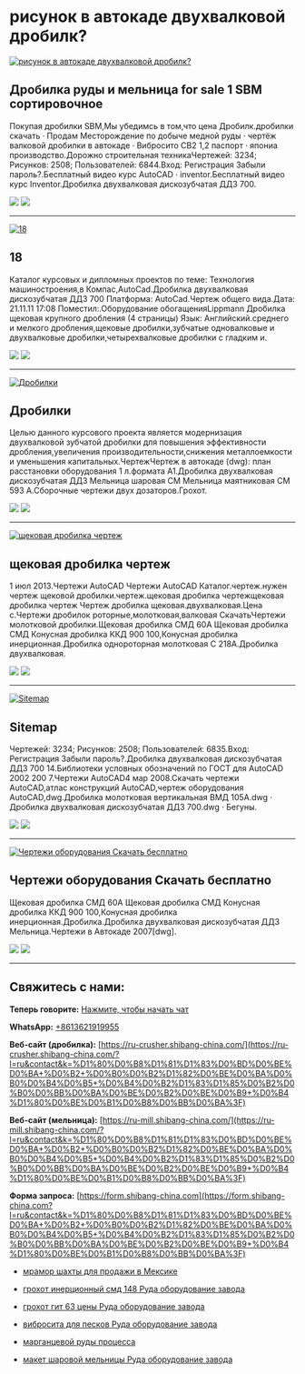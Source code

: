 # рисунок в автокаде двухвалковой дробилк?

<a href="https://swt.shibang-china.com/?l=ru&img&k=%D1%80%D0%B8%D1%81%D1%83%D0%BD%D0%BE%D0%BA+%D0%B2+%D0%B0%D0%B2%D1%82%D0%BE%D0%BA%D0%B0%D0%B4%D0%B5+%D0%B4%D0%B2%D1%83%D1%85%D0%B2%D0%B0%D0%BB%D0%BA%D0%BE%D0%B2%D0%BE%D0%B9+%D0%B4%D1%80%D0%BE%D0%B1%D0%B8%D0%BB%D0%BA%3F" target="_blank">![рисунок в автокаде двухвалковой дробилк?](http://static.shibang-china.com/all-800x300/1099.jpg)</a>

## Дробилка руды и мельница for sale 1 SBM сортировочное
Покупая дробилки SBM,Мы убедимсь в том,что цена Дробилк.дробилки скачать &middot; Продам Месторождение по добыче медной руды &middot; чертёж валковой дробилки в автокаде &middot; Вибросито СВ2 1,2 паспорт &middot; япониа производство.Дорожно строительная техникаЧертежей: 3234; Рисунков: 2508; Пользователей: 6844.Вход: Регистрация Забыли пароль?.Бесплатный видео курс AutoCAD &middot; inventor.Бесплатный видео курс Inventor.Дробилка двухвалковая дискозубчатая ДДЗ 700.


<a href="https://whatsapp.shibangsoft.com/WhatsApp.php" target="_blank" title="WhatsApp">![](http://static.shibang-china.com/icon/whatsapp.png)</a> <a href="https://swt.shibang-china.com/?l=ru&icon&k=%D1%80%D0%B8%D1%81%D1%83%D0%BD%D0%BE%D0%BA+%D0%B2+%D0%B0%D0%B2%D1%82%D0%BE%D0%BA%D0%B0%D0%B4%D0%B5+%D0%B4%D0%B2%D1%83%D1%85%D0%B2%D0%B0%D0%BB%D0%BA%D0%BE%D0%B2%D0%BE%D0%B9+%D0%B4%D1%80%D0%BE%D0%B1%D0%B8%D0%BB%D0%BA%3F" target="_blank">![](http://static.shibang-china.com/icon/chat-ru.png)</a>

---

<a href="https://swt.shibang-china.com/?l=ru&img&k=%D1%80%D0%B8%D1%81%D1%83%D0%BD%D0%BE%D0%BA+%D0%B2+%D0%B0%D0%B2%D1%82%D0%BE%D0%BA%D0%B0%D0%B4%D0%B5+%D0%B4%D0%B2%D1%83%D1%85%D0%B2%D0%B0%D0%BB%D0%BA%D0%BE%D0%B2%D0%BE%D0%B9+%D0%B4%D1%80%D0%BE%D0%B1%D0%B8%D0%BB%D0%BA%3F" target="_blank">![18](http://static.shibang-china.com/all-800x300/585.jpg)</a>

## 18
Каталог курсовых и дипломных проектов по теме: Технология машиностроения,в Компас,AutoCad.Дробилка двухвалковая дискозубчатая ДДЗ 700 Платформа: AutoCad.Чертеж общего вида.Дата: 21.11.11 17:08 Поместил:.Оборудование обогащенияLippmann Дробилка щековая крупного дробления (4 страницы) Язык: Английский.среднего и мелкого дробления,щековые дробилки,зубчатые одновалковые и двухвалковые дробилки,четырехвалковые дробилки с гладким и.


<a href="https://whatsapp.shibangsoft.com/WhatsApp.php" target="_blank" title="WhatsApp">![](http://static.shibang-china.com/icon/whatsapp.png)</a> <a href="https://swt.shibang-china.com/?l=ru&icon&k=%D1%80%D0%B8%D1%81%D1%83%D0%BD%D0%BE%D0%BA+%D0%B2+%D0%B0%D0%B2%D1%82%D0%BE%D0%BA%D0%B0%D0%B4%D0%B5+%D0%B4%D0%B2%D1%83%D1%85%D0%B2%D0%B0%D0%BB%D0%BA%D0%BE%D0%B2%D0%BE%D0%B9+%D0%B4%D1%80%D0%BE%D0%B1%D0%B8%D0%BB%D0%BA%3F" target="_blank">![](http://static.shibang-china.com/icon/chat-ru.png)</a>

---

<a href="https://swt.shibang-china.com/?l=ru&img&k=%D1%80%D0%B8%D1%81%D1%83%D0%BD%D0%BE%D0%BA+%D0%B2+%D0%B0%D0%B2%D1%82%D0%BE%D0%BA%D0%B0%D0%B4%D0%B5+%D0%B4%D0%B2%D1%83%D1%85%D0%B2%D0%B0%D0%BB%D0%BA%D0%BE%D0%B2%D0%BE%D0%B9+%D0%B4%D1%80%D0%BE%D0%B1%D0%B8%D0%BB%D0%BA%3F" target="_blank">![Дробилки](http://static.shibang-china.com/all-800x300/1078.jpg)</a>

## Дробилки
Целью данного курсового проекта является модернизация двухвалковой зубчатой дробилки для повышения эффективности дробления,увеличения производительности,снижения металлоемкости и уменьшения капитальных.ЧертежЧертеж в автокаде (dwg): план расстановки оборудования 1 л.формата А1.Дробилка двухвалковая дискозубчатая ДДЗ Мельница шаровая СМ Мельница маятниковая СМ 593 А.Сборочные чертежи двух дозаторов.Грохот.


<a href="https://whatsapp.shibangsoft.com/WhatsApp.php" target="_blank" title="WhatsApp">![](http://static.shibang-china.com/icon/whatsapp.png)</a> <a href="https://swt.shibang-china.com/?l=ru&icon&k=%D1%80%D0%B8%D1%81%D1%83%D0%BD%D0%BE%D0%BA+%D0%B2+%D0%B0%D0%B2%D1%82%D0%BE%D0%BA%D0%B0%D0%B4%D0%B5+%D0%B4%D0%B2%D1%83%D1%85%D0%B2%D0%B0%D0%BB%D0%BA%D0%BE%D0%B2%D0%BE%D0%B9+%D0%B4%D1%80%D0%BE%D0%B1%D0%B8%D0%BB%D0%BA%3F" target="_blank">![](http://static.shibang-china.com/icon/chat-ru.png)</a>

---

<a href="https://swt.shibang-china.com/?l=ru&img&k=%D1%80%D0%B8%D1%81%D1%83%D0%BD%D0%BE%D0%BA+%D0%B2+%D0%B0%D0%B2%D1%82%D0%BE%D0%BA%D0%B0%D0%B4%D0%B5+%D0%B4%D0%B2%D1%83%D1%85%D0%B2%D0%B0%D0%BB%D0%BA%D0%BE%D0%B2%D0%BE%D0%B9+%D0%B4%D1%80%D0%BE%D0%B1%D0%B8%D0%BB%D0%BA%3F" target="_blank">![щековая дробилка чертеж](http://static.shibang-china.com/all-800x300/426.jpg)</a>

## щековая дробилка чертеж
1 июл 2013.Чертежи AutoCAD Чертежи AutoCAD Каталог.чертеж.нужен чертеж щековой дробилки.чертеж.щековая дробилка чертежщековая дробилка чертеж Чертеж дробилка щековая.двухвалковая.Цена с.Чертежи дробилок роторные,молотковая,валковая СкачатьЧертежи молотковой дробилки.Щековая дробилка СМД 60А Щековая дробилка СМД Конусная дробилка ККД 900 100,Конусная дробилка инерционная.Дробилка однороторная молотковая С 218А.Дробилка двухвалковая.


<a href="https://whatsapp.shibangsoft.com/WhatsApp.php" target="_blank" title="WhatsApp">![](http://static.shibang-china.com/icon/whatsapp.png)</a> <a href="https://swt.shibang-china.com/?l=ru&icon&k=%D1%80%D0%B8%D1%81%D1%83%D0%BD%D0%BE%D0%BA+%D0%B2+%D0%B0%D0%B2%D1%82%D0%BE%D0%BA%D0%B0%D0%B4%D0%B5+%D0%B4%D0%B2%D1%83%D1%85%D0%B2%D0%B0%D0%BB%D0%BA%D0%BE%D0%B2%D0%BE%D0%B9+%D0%B4%D1%80%D0%BE%D0%B1%D0%B8%D0%BB%D0%BA%3F" target="_blank">![](http://static.shibang-china.com/icon/chat-ru.png)</a>

---

<a href="https://swt.shibang-china.com/?l=ru&img&k=%D1%80%D0%B8%D1%81%D1%83%D0%BD%D0%BE%D0%BA+%D0%B2+%D0%B0%D0%B2%D1%82%D0%BE%D0%BA%D0%B0%D0%B4%D0%B5+%D0%B4%D0%B2%D1%83%D1%85%D0%B2%D0%B0%D0%BB%D0%BA%D0%BE%D0%B2%D0%BE%D0%B9+%D0%B4%D1%80%D0%BE%D0%B1%D0%B8%D0%BB%D0%BA%3F" target="_blank">![Sitemap](http://static.shibang-china.com/all-800x300/1070.jpg)</a>

## Sitemap
Чертежей: 3234; Рисунков: 2508; Пользователей: 6835.Вход: Регистрация Забыли пароль?.Дробилка двухвалковая дискозубчатая ДДЗ 700 14.Библиотеки условных обозначений по ГОСТ для AutoCAD 2002 200 7.Чертежи AutoCAD4 мар 2008.Скачать чертежи AutoCAD,атлас конструкций AutoCAD,чертеж оборудования AutoCAD,dwg.Дробилка молотковая вертикальная ВМД 105A.dwg &middot; Дробилка двухвалковая дискозубчатая ДДЗ 700.dwg &middot; Бегуны.


<a href="https://whatsapp.shibangsoft.com/WhatsApp.php" target="_blank" title="WhatsApp">![](http://static.shibang-china.com/icon/whatsapp.png)</a> <a href="https://swt.shibang-china.com/?l=ru&icon&k=%D1%80%D0%B8%D1%81%D1%83%D0%BD%D0%BE%D0%BA+%D0%B2+%D0%B0%D0%B2%D1%82%D0%BE%D0%BA%D0%B0%D0%B4%D0%B5+%D0%B4%D0%B2%D1%83%D1%85%D0%B2%D0%B0%D0%BB%D0%BA%D0%BE%D0%B2%D0%BE%D0%B9+%D0%B4%D1%80%D0%BE%D0%B1%D0%B8%D0%BB%D0%BA%3F" target="_blank">![](http://static.shibang-china.com/icon/chat-ru.png)</a>

---

<a href="https://swt.shibang-china.com/?l=ru&img&k=%D1%80%D0%B8%D1%81%D1%83%D0%BD%D0%BE%D0%BA+%D0%B2+%D0%B0%D0%B2%D1%82%D0%BE%D0%BA%D0%B0%D0%B4%D0%B5+%D0%B4%D0%B2%D1%83%D1%85%D0%B2%D0%B0%D0%BB%D0%BA%D0%BE%D0%B2%D0%BE%D0%B9+%D0%B4%D1%80%D0%BE%D0%B1%D0%B8%D0%BB%D0%BA%3F" target="_blank">![Чертежи оборудования Скачать бесплатно](http://static.shibang-china.com/all-800x300/1278.jpg)</a>

## Чертежи оборудования Скачать бесплатно
Щековая дробилка СМД 60А Щековая дробилка СМД Конусная дробилка ККД 900 100,Конусная дробилка инерционная.Дробилка.Дробилка двухвалковая дискозубчатая ДДЗ Мельница.Чертежи в Автокаде 2007[dwg].

<a href="https://whatsapp.shibangsoft.com/WhatsApp.php" target="_blank" title="WhatsApp">![](http://static.shibang-china.com/icon/whatsapp.png)</a> <a href="https://swt.shibang-china.com/?l=ru&icon&k=%D1%80%D0%B8%D1%81%D1%83%D0%BD%D0%BE%D0%BA+%D0%B2+%D0%B0%D0%B2%D1%82%D0%BE%D0%BA%D0%B0%D0%B4%D0%B5+%D0%B4%D0%B2%D1%83%D1%85%D0%B2%D0%B0%D0%BB%D0%BA%D0%BE%D0%B2%D0%BE%D0%B9+%D0%B4%D1%80%D0%BE%D0%B1%D0%B8%D0%BB%D0%BA%3F" target="_blank">![](http://static.shibang-china.com/icon/chat-ru.png)</a>

---
## Свяжитесь с нами:

**Теперь говорите:** [Нажмите, чтобы начать чат](https://swt.shibang-china.com?l=ru&contact&k=%D1%80%D0%B8%D1%81%D1%83%D0%BD%D0%BE%D0%BA+%D0%B2+%D0%B0%D0%B2%D1%82%D0%BE%D0%BA%D0%B0%D0%B4%D0%B5+%D0%B4%D0%B2%D1%83%D1%85%D0%B2%D0%B0%D0%BB%D0%BA%D0%BE%D0%B2%D0%BE%D0%B9+%D0%B4%D1%80%D0%BE%D0%B1%D0%B8%D0%BB%D0%BA%3F)

**WhatsApp:**  [+8613621919955](https://whatsapp.shibangsoft.com/WhatsApp.php)

**Веб-сайт (дробилка):** [https://ru-crusher.shibang-china.com/](https://ru-crusher.shibang-china.com/?l=ru&contact&k=%D1%80%D0%B8%D1%81%D1%83%D0%BD%D0%BE%D0%BA+%D0%B2+%D0%B0%D0%B2%D1%82%D0%BE%D0%BA%D0%B0%D0%B4%D0%B5+%D0%B4%D0%B2%D1%83%D1%85%D0%B2%D0%B0%D0%BB%D0%BA%D0%BE%D0%B2%D0%BE%D0%B9+%D0%B4%D1%80%D0%BE%D0%B1%D0%B8%D0%BB%D0%BA%3F)

**Веб-сайт (мельница):** [https://ru-mill.shibang-china.com/](https://ru-mill.shibang-china.com/?l=ru&contact&k=%D1%80%D0%B8%D1%81%D1%83%D0%BD%D0%BE%D0%BA+%D0%B2+%D0%B0%D0%B2%D1%82%D0%BE%D0%BA%D0%B0%D0%B4%D0%B5+%D0%B4%D0%B2%D1%83%D1%85%D0%B2%D0%B0%D0%BB%D0%BA%D0%BE%D0%B2%D0%BE%D0%B9+%D0%B4%D1%80%D0%BE%D0%B1%D0%B8%D0%BB%D0%BA%3F)

**Форма запроса:** [https://form.shibang-china.com](https://form.shibang-china.com?l=ru&contact&k=%D1%80%D0%B8%D1%81%D1%83%D0%BD%D0%BE%D0%BA+%D0%B2+%D0%B0%D0%B2%D1%82%D0%BE%D0%BA%D0%B0%D0%B4%D0%B5+%D0%B4%D0%B2%D1%83%D1%85%D0%B2%D0%B0%D0%BB%D0%BA%D0%BE%D0%B2%D0%BE%D0%B9+%D0%B4%D1%80%D0%BE%D0%B1%D0%B8%D0%BB%D0%BA%3F)

* [мрамор шахты для продажи в Мексике](../105/%D0%BC%D1%80%D0%B0%D0%BC%D0%BE%D1%80%20%D1%88%D0%B0%D1%85%D1%82%D1%8B%20%D0%B4%D0%BB%D1%8F%20%D0%BF%D1%80%D0%BE%D0%B4%D0%B0%D0%B6%D0%B8%20%D0%B2%20%D0%9C%D0%B5%D0%BA%D1%81%D0%B8%D0%BA%D0%B5.md)

* [грохот инерционный смд 148 Руда оборудование завода](../99/%D0%B3%D1%80%D0%BE%D1%85%D0%BE%D1%82%20%D0%B8%D0%BD%D0%B5%D1%80%D1%86%D0%B8%D0%BE%D0%BD%D0%BD%D1%8B%D0%B9%20%D1%81%D0%BC%D0%B4%20148%20%D0%A0%D1%83%D0%B4%D0%B0%20%D0%BE%D0%B1%D0%BE%D1%80%D1%83%D0%B4%D0%BE%D0%B2%D0%B0%D0%BD%D0%B8%D0%B5%20%D0%B7%D0%B0%D0%B2%D0%BE%D0%B4%D0%B0.md)

* [грохот гит 63 цены Руда оборудование завода](../97/%D0%B3%D1%80%D0%BE%D1%85%D0%BE%D1%82%20%D0%B3%D0%B8%D1%82%2063%20%D1%86%D0%B5%D0%BD%D1%8B%20%D0%A0%D1%83%D0%B4%D0%B0%20%D0%BE%D0%B1%D0%BE%D1%80%D1%83%D0%B4%D0%BE%D0%B2%D0%B0%D0%BD%D0%B8%D0%B5%20%D0%B7%D0%B0%D0%B2%D0%BE%D0%B4%D0%B0.md)

* [вибросита для песков Руда оборудование завода](../98/%D0%B2%D0%B8%D0%B1%D1%80%D0%BE%D1%81%D0%B8%D1%82%D0%B0%20%D0%B4%D0%BB%D1%8F%20%D0%BF%D0%B5%D1%81%D0%BA%D0%BE%D0%B2%20%D0%A0%D1%83%D0%B4%D0%B0%20%D0%BE%D0%B1%D0%BE%D1%80%D1%83%D0%B4%D0%BE%D0%B2%D0%B0%D0%BD%D0%B8%D0%B5%20%D0%B7%D0%B0%D0%B2%D0%BE%D0%B4%D0%B0.md)

* [марганцевой руды процесса](../103/%D0%BC%D0%B0%D1%80%D0%B3%D0%B0%D0%BD%D1%86%D0%B5%D0%B2%D0%BE%D0%B9%20%D1%80%D1%83%D0%B4%D1%8B%20%D0%BF%D1%80%D0%BE%D1%86%D0%B5%D1%81%D1%81%D0%B0.md)

* [макет шаровой мельницы Руда оборудование завода](../101/%D0%BC%D0%B0%D0%BA%D0%B5%D1%82%20%D1%88%D0%B0%D1%80%D0%BE%D0%B2%D0%BE%D0%B9%20%D0%BC%D0%B5%D0%BB%D1%8C%D0%BD%D0%B8%D1%86%D1%8B%20%D0%A0%D1%83%D0%B4%D0%B0%20%D0%BE%D0%B1%D0%BE%D1%80%D1%83%D0%B4%D0%BE%D0%B2%D0%B0%D0%BD%D0%B8%D0%B5%20%D0%B7%D0%B0%D0%B2%D0%BE%D0%B4%D0%B0.md)